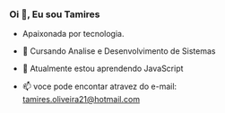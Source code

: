 ### Oi 👋, Eu sou Tamires

- Apaixonada por tecnologia.

- 🔭 Cursando Analise e Desenvolvimento de Sistemas
- 🌱 Atualmente estou aprendendo JavaScript
- 📫 voce pode encontar atravez do e-mail: tamires.oliveira21@hotmail.com

    
